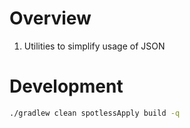 # Overview

1. Utilities to simplify usage of JSON


# Development

```sh
./gradlew clean spotlessApply build -q
```
